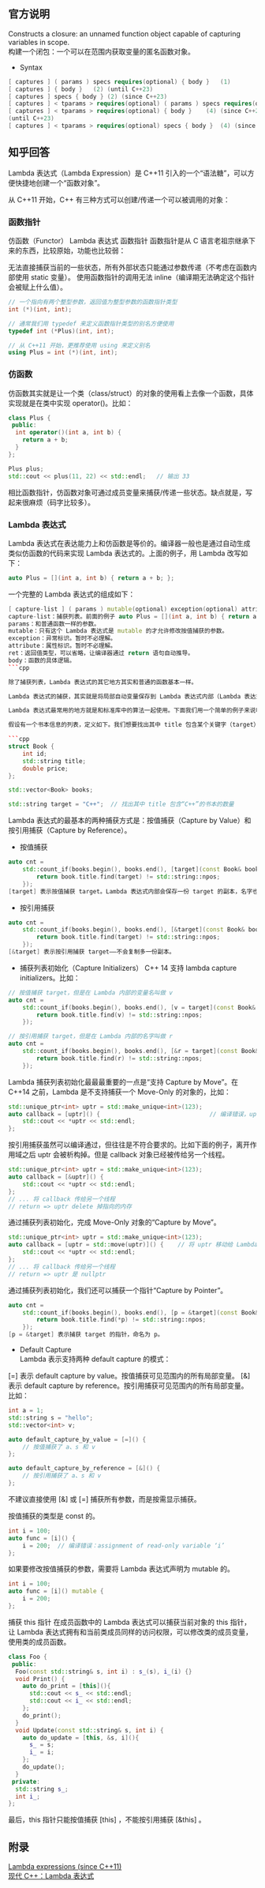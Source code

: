 

## 官方说明
Constructs a closure: an unnamed function object capable of capturing variables in scope.  
构建一个闭包：一个可以在范围内获取变量的匿名函数对象。

* Syntax
```cpp
[ captures ] ( params ) specs requires(optional) { body }	(1)	
[ captures ] { body }	(2)	(until C++23)
[ captures ] specs { body }	(2)	(since C++23)
[ captures ] < tparams > requires(optional) ( params ) specs requires(optional) { body }	(3)	(since C++20)
[ captures ] < tparams > requires(optional) { body }	(4)	(since C++20)
(until C++23)
[ captures ] < tparams > requires(optional) specs { body }	(4)	(since C++23)
```


## 知乎回答
Lambda 表达式（Lambda Expression）是 C++11 引入的一个“语法糖”，可以方便快捷地创建一个“函数对象”。

从 C++11 开始，C++ 有三种方式可以创建/传递一个可以被调用的对象：

### 函数指针
仿函数（Functor）
Lambda 表达式
函数指针
函数指针是从 C 语言老祖宗继承下来的东西，比较原始，功能也比较弱：

无法直接捕获当前的一些状态，所有外部状态只能通过参数传递（不考虑在函数内部使用 static 变量）。
使用函数指针的调用无法 inline（编译期无法确定这个指针会被赋上什么值）。

```cpp
// 一个指向有两个整型参数，返回值为整型参数的函数指针类型
int (*)(int, int);

// 通常我们用 typedef 来定义函数指针类型的别名方便使用
typedef int (*Plus)(int, int);

// 从 C++11 开始，更推荐使用 using 来定义别名
using Plus = int (*)(int, int);
```

### 仿函数
仿函数其实就是让一个类（class/struct）的对象的使用看上去像一个函数，具体实现就是在类中实现 operator()。比如：
```cpp
class Plus {
 public:
  int operator()(int a, int b) {
    return a + b;
  }   
};

Plus plus; 
std::cout << plus(11, 22) << std::endl;   // 输出 33
```
相比函数指针，仿函数对象可通过成员变量来捕获/传递一些状态。缺点就是，写起来很麻烦（码字比较多）。


### Lambda 表达式
Lambda 表达式在表达能力上和仿函数是等价的。编译器一般也是通过自动生成类似仿函数的代码来实现 Lambda 表达式的。上面的例子，用 Lambda 改写如下：
```cpp
auto Plus = [](int a, int b) { return a + b; };
```

一个完整的 Lambda 表达式的组成如下：

```cpp
[ capture-list ] ( params ) mutable(optional) exception(optional) attribute(optional) -> ret(optional) { body } 
capture-list：捕获列表。前面的例子 auto Plus = [](int a, int b) { return a + b; }; 没有捕获任何变量。
params：和普通函数一样的参数。
mutable：只有这个 Lambda 表达式是 mutable 的才允许修改按值捕获的参数。
exception：异常标识。暂时不必理解。
attribute：属性标识。暂时不必理解。
ret：返回值类型，可以省略，让编译器通过 return 语句自动推导。
body：函数的具体逻辑。
```cpp

除了捕获列表，Lambda 表达式的其它地方其实和普通的函数基本一样。

Lambda 表达式的捕获，其实就是将局部自动变量保存到 Lambda 表达式内部（Lambda 表达式不能捕获全局变量或 static 变量）。

Lambda 表达式最常用的地方就是和标准库中的算法一起使用。下面我们用一个简单的例子来说明 Lambda 表达式的用法。

假设有一个书本信息的列表，定义如下。我们想要找出其中 title 包含某个关键字（target）的书本的数量，可以通过标准库中的 std::count_if + Lambda 表达式来实现。

```cpp
struct Book {
    int id; 
    std::string title;
    double price;
};

std::vector<Book> books;

std::string target = "C++";  // 找出其中 title 包含“C++”的书本的数量
```

Lambda 表达式的最基本的两种捕获方式是：按值捕获（Capture by Value）和按引用捕获（Capture by Reference）。

* 按值捕获
```cpp
auto cnt =
    std::count_if(books.begin(), books.end(), [target](const Book& book) {
        return book.title.find(target) != std::string::npos;
    }); 
[target] 表示按值捕获 target。Lambda 表达式内部会保存一份 target 的副本，名字也叫 target。
```

* 按引用捕获
```cpp
auto cnt =
    std::count_if(books.begin(), books.end(), [&target](const Book& book) {
        return book.title.find(target) != std::string::npos;
    }); 
[&target] 表示按引用捕获 target——不会复制多一份副本。
```

* 捕获列表初始化（Capture Initializers）
C++ 14 支持 lambda capture initializers。比如：
```cpp
// 按值捕获 target，但是在 Lambda 内部的变量名叫做 v
auto cnt =
    std::count_if(books.begin(), books.end(), [v = target](const Book& book) {
        return book.title.find(v) != std::string::npos;
    }); 

// 按引用捕获 target，但是在 Lambda 内部的名字叫做 r
auto cnt =
    std::count_if(books.begin(), books.end(), [&r = target](const Book& book) {
        return book.title.find(r) != std::string::npos;
    }); 
```
Lambda 捕获列表初始化最最最重要的一点是“支持 Capture by Move”。在 C++14 之前，Lambda 是不支持捕获一个 Move-Only 的对象的，比如：
```cpp
std::unique_ptr<int> uptr = std::make_unique<int>(123);
auto callback = [uptr]() {                               // 编译错误，uptr is move-only
    std::cout << *uptr << std::endl;
};  
```
按引用捕获虽然可以编译通过，但往往是不符合要求的。比如下面的例子，离开作用域之后 uptr 会被析构掉。但是 callback 对象已经被传给另一个线程。
```cpp
std::unique_ptr<int> uptr = std::make_unique<int>(123);
auto callback = [&uptr]() {                               
    std::cout << *uptr << std::endl;
};  
// ... 将 callback 传给另一个线程
// return => uptr delete 掉指向的内存
```

通过捕获列表初始化，完成 Move-Only 对象的“Capture by Move”。
```cpp
std::unique_ptr<int> uptr = std::make_unique<int>(123);
auto callback = [uptr = std::move(uptr)]() {    // 将 uptr 移动给 Lambda 表达式中的参数
    std::cout << *uptr << std::endl;
};
// ... 将 callback 传给另一个线程
// return => uptr 是 nullptr
```

通过捕获列表初始化，我们还可以捕获一个指针“Capture by Pointer”。
```cpp
auto cnt =
    std::count_if(books.begin(), books.end(), [p = &target](const Book& book) {
        return book.title.find(*p) != std::string::npos;
    }); 
[p = &target] 表示捕获 target 的指针，命名为 p。
```

* Default Capture  
Lambda 表示支持两种 default capture 的模式：

[=] 表示 default capture by value。按值捕获可见范围内的所有局部变量。
[&] 表示 default capture by reference。按引用捕获可见范围内的所有局部变量。
比如：
```cpp
int a = 1;
std::string s = "hello";
std::vector<int> v;

auto default_capture_by_value = [=]() {
    // 按值捕获了 a、s 和 v
};

auto default_capture_by_reference = [&]() {
    // 按引用捕获了 a、s 和 v
};
```
不建议直接使用 [&] 或 [=] 捕获所有参数，而是按需显示捕获。

按值捕获的类型是 const 的。
```cpp
int i = 100;
auto func = [i]() {
    i = 200;  // 编译错误：assignment of read-only variable ‘i’
}; 
```
如果要修改按值捕获的参数，需要将 Lambda 表达式声明为 mutable 的。
```cpp
int i = 100;  
auto func = [i]() mutable {
    i = 200; 
}; 
```
捕获 this 指针 在成员函数中的 Lambda 表达式可以捕获当前对象的 this 指针，让 Lambda 表达式拥有和当前类成员同样的访问权限，可以修改类的成员变量，使用类的成员函数。
```cpp
class Foo {
 public:
  Foo(const std::string& s, int i) : s_(s), i_(i) {}
  void Print() {
    auto do_print = [this](){
      std::cout << s_ << std::endl;
      std::cout << i_ << std::endl;
    };  
    do_print();
  }
  void Update(const std::string& s, int i) {
    auto do_update = [this, &s, i](){
      s_ = s;
      i_ = i;
    };  
    do_update();
  }
 private:
  std::string s_; 
  int i_; 
};
```
最后，this 指针只能按值捕获 [this] ，不能按引用捕获 [&this] 。

## 附录
[Lambda expressions (since C++11)](https://en.cppreference.com/w/cpp/language/lambda)  
[现代 C++：Lambda 表达式](https://zhuanlan.zhihu.com/p/150554945)